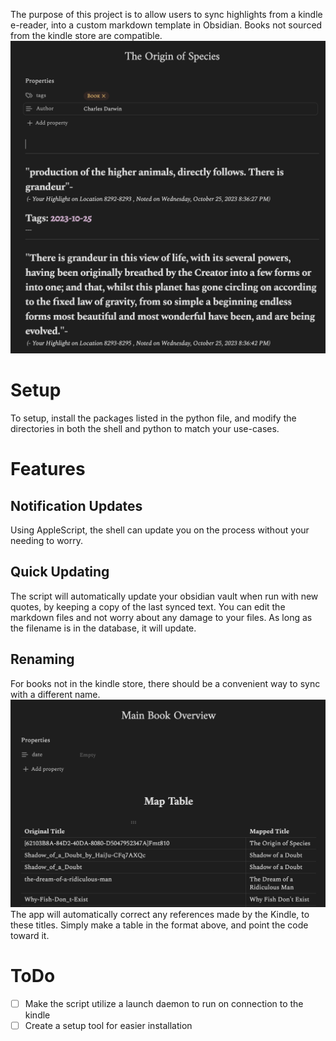 The purpose of this project is to allow users to sync highlights from a kindle e-reader, into a custom markdown template in Obsidian. Books not sourced from the kindle store are compatible.
![Project Photo](https://github.com/Azal-Amer/Kindle-To-Obsidian-Port/blob/main/Pasted%20image%2020240314230653.png?raw=true|250)
# Setup
To setup, install the packages listed in the python file, and modify the directories in both the shell and python to match your use-cases.
# Features
## Notification Updates
Using AppleScript, the shell can update you on the process without your needing to worry.
## Quick Updating

The script will automatically update your obsidian vault when run with new quotes, by keeping a copy of the last synced text. You can edit the markdown files and not worry about any damage to your files. As long as the filename is in the database, it will update.
## Renaming
For books not in the kindle store, there should be a convenient way to sync with a different name. 
![Photo of renaming Markdown. Containes a table with two columns to interface with the renaming system](https://github.com/Azal-Amer/Kindle-To-Obsidian-Port/blob/main/Pasted%20image%2020240314231038.png?raw=true)
The app will automatically correct any references made by the Kindle, to these titles. Simply make a table in the format above, and point the code toward it. 

# ToDo
- [ ] Make the script utilize a launch daemon to run on connection to the kindle
- [ ] Create a setup tool for easier installation
